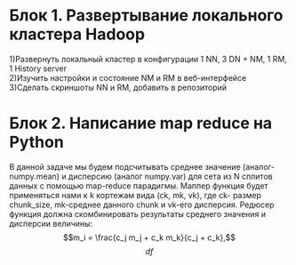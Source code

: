 # Блок 1. Развертывание локального кластера Hadoop
1)Развернуть локальный кластер в конфигурации 1 NN, 3 DN + NM, 1 RM, 1 History server\
2)Изучить настройки и состояние NM и RM в веб-интерфейсе\
3)Сделать скриншоты NN и RM, добавить в репозиторий
# Блок 2. Написание map reduce на Python
В данной задаче мы будем подсчитывать среднее значение (аналог- numpy.mean) и дисперсию (аналог numpy.var) для сета из N сплитов данных с помощью map-reduce парадигмы. Маппер функция будет применяться нами к k кортежам вида (сk, mk, vk), где ck- размер chunk_size, mk-среднее данного chunk и vk-его дисперсия. Редюсер функция должна скомбинировать результаты среднего значения и дисперсии величины:
$$m_i = \frac{c_j m_j + c_k m_k}{c_j + c_k},$$
$$df$$
